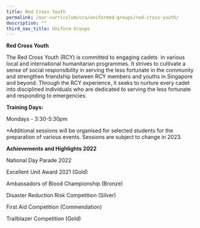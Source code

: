 ```yaml
---
title: Red Cross Youth
permalink: /our-curriculum/cca/uniformed-groups/red-cross-youth/
description: ""
third_nav_title: Uniform Groups
---
```

**Red Cross Youth**

The Red Cross Youth (RCY) is committed to engaging cadets  in various local and international humanitarian programmes. It strives to cultivate a sense of social responsibility in serving the less fortunate in the community and strengthen friendship between RCY members and youths in Singapore and beyond. Through the RCY experience, it seeks to nurture every cadet into disciplined individuals who are dedicated to serving the less fortunate and responding to emergencies.

**Training Days:**

Mondays - 3:30-5:30pm

  *Additional sessions will be organised for selected students for the preparation of various events. Sessions are subject to change in 2023.

  **Achievements and Highlights 2022**

National Day Parade 2022 

Excellent Unit Award 2021 (Gold)

Ambassadors of Blood Championship (Bronze)

Disaster Reduction Risk Competition (Silver)

First Aid Competition (Commendation)

Trailblazer Competition (Gold)